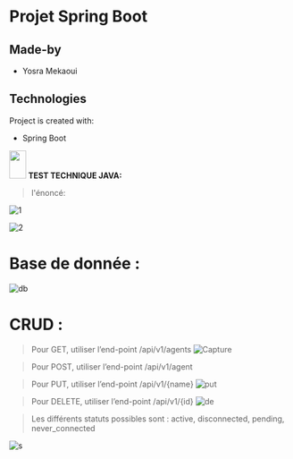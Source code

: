 # Projet Spring Boot
 ## Made-by
* Yosra Mekaoui

	
## Technologies
Project is created with:
* Spring Boot
<img src="https://raw.githubusercontent.com/iampavangandhi/iampavangandhi/master/gifs/Hi.gif" width="30px" height="50px">
  <strong> TEST TECHNIQUE JAVA:</strong> 


>l'énoncé:

![1](https://user-images.githubusercontent.com/61566287/204065668-4da457c0-eb1a-4879-9b83-1dbfac2ce8c6.PNG)

![2](https://user-images.githubusercontent.com/61566287/204065670-96e24e2a-c5f6-41e1-b05f-7d433a5f5b98.PNG)
# Base de donnée :
![db](https://user-images.githubusercontent.com/61566287/204068790-446c02d0-fd81-4193-bc17-ad0496d9fd1d.PNG)


# CRUD :
> Pour GET, utiliser l’end-point /api/v1/agents
![Capture](https://user-images.githubusercontent.com/61566287/204092419-33867862-495e-484e-8da0-79a2c3995c4e.PNG)


> Pour POST, utiliser l’end-point /api/v1/agent

> Pour PUT, utiliser l’end-point /api/v1/{name}
![put](https://user-images.githubusercontent.com/61566287/204068845-47598c21-1b97-4ce4-bc81-5c8650b386e2.PNG)

> Pour DELETE, utiliser l’end-point /api/v1/{id}
![de](https://user-images.githubusercontent.com/61566287/204068849-cd80a709-19f2-4069-9887-dc098a86b384.PNG)

> Les différents statuts possibles sont : active, disconnected, pending, never_connected

![s](https://user-images.githubusercontent.com/61566287/204068898-5d3b8eae-2ce2-4d30-a08d-469367f6ac4c.PNG)



